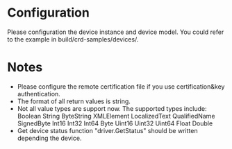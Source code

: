 # Configuration
Please configuration the device instance and device model. You could refer to the example in build/crd-samples/devices/. 
# Notes
- Please configure the remote certification file if you use certification&key authentication.
- The format of all return values is string.
- Not all value types are support now. The supported types include:
  Boolean
  String
  ByteString
  XMLElement
  LocalizedText
  QualifiedName
  SignedByte
  Int16
  Int32
  Int64
  Byte
  Uint16
  Uint32
  Uint64
  Float
  Double
- Get device status function "driver.GetStatus" should be written depending the device.
